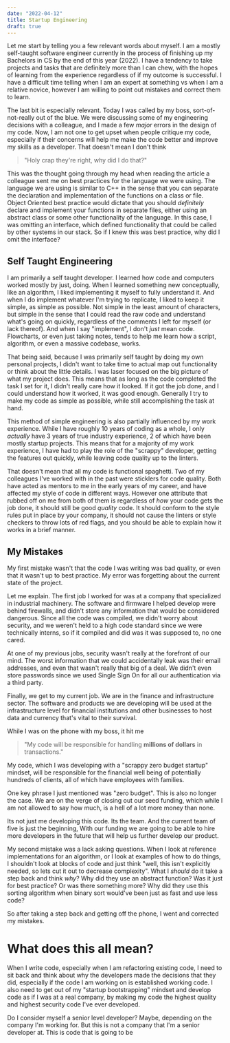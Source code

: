 ```yaml
---
date: "2022-04-12"
title: Startup Engineering
draft: true
---
```


Let me start by telling you a few relevant words about myself. I am a mostly self-taught software engineer currently in the process of finishing up my Bachelors in CS by the end of this year (2022). I have a tendency to take projects and tasks that are definitely more than I can chew, with the hopes of learning from the experience regardless of if my outcome is successful. I have a difficult time telling when I am an expert at something vs when I am a relative novice, however I am willing to point out mistakes and correct them to learn.

The last bit is especially relevant. Today I was called by my boss, sort-of-not-really out of the blue. We were discussing some of my engineering decisions with a colleague, and I made a few _major_ errors in the design of my code. Now, I am not one to get upset when people critique my code, especially if their concerns will help me make the code better and improve my skills as a developer. That doesn't mean I don't think

> "Holy crap they're right, why did I do that?"

This was the thought going through my head when reading the article a colleague sent me on best practices for the language we were using. The language we are using is similar to C++ in the sense that you can separate the declaration and implementation of the functions on a class or file. Object Oriented best practice would dictate that you should _definitely_ declare and implement your functions in separate files, either using an abstract class or some other functionality of the language. In this case, I was omitting an interface, which defined functionality that could be called by other systems in our stack. So if I knew this was best practice, why did I omit the interface?

## Self Taught Engineering

I am primarily a self taught developer. I learned how code and computers worked mostly by just, doing. When I learned something new conceptually, like an algorithm, I liked implementing it myself to fully understand it. And when I do implement whatever I'm trying to replicate, I liked to keep it simple, as simple as possible. Not simple in the least amount of characters, but simple in the sense that I could read the raw code and understand what's going on quickly, regardless of the comments I left for myself (or lack thereof). And when I say "implement", I don't _just_ mean code. Flowcharts, or even just taking notes, tends to help me learn how a script, algorithm, or even a massive codebase, works.

That being said, because I was primarily self taught by doing my own personal projects, I didn't want to take time to actual map out functionality or think about the little details. I was laser focused on the big picture of what my project does. This means that as long as the code completed the task I set for it, I didn't really care how it looked. If it got the job done, and I could understand how it worked, it was good enough. Generally I try to make my code as simple as possible, while still accomplishing the task at hand.

This method of simple engineering is also partially influenced by my work experience. While I have roughly 10 years of coding as a whole, I only _actually_ have 3 years of true industry experience, 2 of which have been mostly startup projects. This means that for a majority of my work experience, I have had to play the role of the "scrappy" developer, getting the features out quickly, while leaving code quality up to the linters.

That doesn't mean that all my code is functional spaghetti. Two of my colleagues I've worked with in the past were sticklers for code quality. Both have acted as mentors to me in the early years of my career, and have affected my style of code in different ways. However one attribute that rubbed off on me from both of them is regardless of _how_ your code gets the job done, it should still be good _quality_ code. It should conform to the style rules put in place by your company, it should not cause the linters or style checkers to throw lots of red flags, and you should be able to explain how it works in a brief manner.

## My Mistakes

My first mistake wasn't that the code I was writing was bad quality, or even that it wasn't up to best practice. My error was forgetting about the current state of the project.

Let me explain. The first job I worked for was at a company that specialized in industrial machinery. The software and firmware I helped develop were behind firewalls, and didn't store any information that would be considered dangerous. Since all the code was compiled, we didn't worry about security, and we weren't held to a high code standard since we were technically interns, so if it compiled and did was it was supposed to, no one cared.

At one of my previous jobs, security wasn't really at the forefront of our mind. The worst information that we could accidentally leak was their email addresses, and even that wasn't really that big of a deal. We didn't even store passwords since we used Single Sign On for all our authentication via a third party.

Finally, we get to my current job. We are in the finance and infrastructure sector. The software and products we are developing will be used at the infrastructure level for financial institutions and other businesses to host data and currency that's vital to their survival.

While I was on the phone with my boss, it hit me

> "My code will be responsible for handling **millions of dollars** in transactions."

My code, which I was developing with a "scrappy zero budget startup" mindset, will be responsible for the financial well being of potentially hundreds of clients, all of which have employees with families.

One key phrase I just mentioned was "zero budget". This is also no longer the case. We are on the verge of closing out our seed funding, which while I am not allowed to say how much, is a hell of a lot more money than none.

Its not just me developing this code. Its the team. And the current team of five is just the beginning, With our funding we are going to be able to hire more developers in the future that will help us further develop our product.

My second mistake was a lack asking questions. When I look at reference implementations for an algorithm, or I look at examples of how to do things, I shouldn't look at blocks of code and just think "well, this isn't explicitly needed, so lets cut it out to decrease complexity". What I _should_ do it take a step back and think _why_? Why did they use an abstract function? Was it just for best practice? Or was there something more? Why did they use this sorting algorithm when binary sort would've been just as fast and use less code?

So after taking a step back and getting off the phone, I went and corrected my mistakes.

# What does this all mean?

When I write code, especially when I am refactoring existing code, I need to sit back and think about why the developers made the decisions that they did, especially if the code I am working on is established working code. I also need to get out of my "startup bootstrapping" mindset and develop code as if I was at a real company, by making my code the highest quality and highest security code I've ever developed.

Do I consider myself a senior level developer? Maybe, depending on the company I'm working for. But this is not a company that I'm a senior developer at. This is code that is going to be

<!-- To be continued.-->
<!-- Talk more about how I need to read between the code more.
Add a good conclusion.
Clean up the intro.
Proofread. -->
